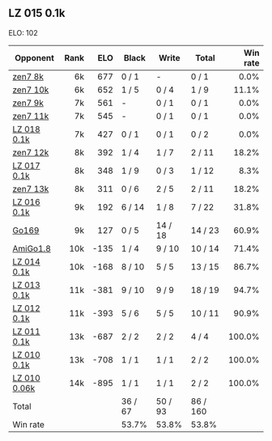 ## LZ 015 0.1k ##

ELO: 102

Opponent | Rank | ELO | Black | Write | Total | Win rate
---------|-----:|----:|-------|-------|-------|-------:
[zen7 8k](zen7%208k.md) | 6k | 677 | 0 / 1 | - | 0 / 1 | 0.0%
[zen7 10k](zen7%2010k.md) | 6k | 652 | 1 / 5 | 0 / 4 | 1 / 9 | 11.1%
[zen7 9k](zen7%209k.md) | 7k | 561 | - | 0 / 1 | 0 / 1 | 0.0%
[zen7 11k](zen7%2011k.md) | 7k | 545 | - | 0 / 1 | 0 / 1 | 0.0%
[LZ 018 0.1k](LZ%20018%200.1k.md) | 7k | 427 | 0 / 1 | 0 / 1 | 0 / 2 | 0.0%
[zen7 12k](zen7%2012k.md) | 8k | 392 | 1 / 4 | 1 / 7 | 2 / 11 | 18.2%
[LZ 017 0.1k](LZ%20017%200.1k.md) | 8k | 348 | 1 / 9 | 0 / 3 | 1 / 12 | 8.3%
[zen7 13k](zen7%2013k.md) | 8k | 311 | 0 / 6 | 2 / 5 | 2 / 11 | 18.2%
[LZ 016 0.1k](LZ%20016%200.1k.md) | 9k | 192 | 6 / 14 | 1 / 8 | 7 / 22 | 31.8%
[Go169](Go169.md) | 9k | 127 | 0 / 5 | 14 / 18 | 14 / 23 | 60.9%
[AmiGo1.8](AmiGo1.8.md) | 10k | -135 | 1 / 4 | 9 / 10 | 10 / 14 | 71.4%
[LZ 014 0.1k](LZ%20014%200.1k.md) | 10k | -168 | 8 / 10 | 5 / 5 | 13 / 15 | 86.7%
[LZ 013 0.1k](LZ%20013%200.1k.md) | 11k | -381 | 9 / 10 | 9 / 9 | 18 / 19 | 94.7%
[LZ 012 0.1k](LZ%20012%200.1k.md) | 11k | -393 | 5 / 6 | 5 / 5 | 10 / 11 | 90.9%
[LZ 011 0.1k](LZ%20011%200.1k.md) | 13k | -687 | 2 / 2 | 2 / 2 | 4 / 4 | 100.0%
[LZ 010 0.1k](LZ%20010%200.1k.md) | 13k | -708 | 1 / 1 | 1 / 1 | 2 / 2 | 100.0%
[LZ 010 0.06k](LZ%20010%200.06k.md) | 14k | -895 | 1 / 1 | 1 / 1 | 2 / 2 | 100.0%
Total | | | 36 / 67 | 50 / 93 | 86 / 160 | 
Win rate| | | 53.7% | 53.8% | 53.8% | 
